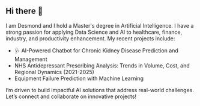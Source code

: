 ## Hi there 👋


I am Desmond and I hold a Master's degree in Artificial Intelligence. I have a strong passion for applying Data Science and AI to healthcare, finance, industry, and productivity enhancement. My recent projects include:

- 🩺 AI-Powered Chatbot for Chronic Kidney Disease Prediction and Management
- NHS Antidepressant Prescribing Analysis: Trends in Volume, Cost, and Regional Dynamics (2021-2025)
- Equipment Failure Prediction with Machine Learning

I’m driven to build impactful AI solutions that address real-world challenges. Let’s connect and collaborate on innovative projects!
<!--
**Ezekwemdesmond/ezekwemdesmond** is a ✨ _special_ ✨ repository because its `README.md` (this file) appears on your GitHub profile.

Here are some ideas to get you started:

- 🔭 I’m currently working on ...
- 🌱 I’m currently learning ...
- 👯 I’m looking to collaborate on ...

-->
